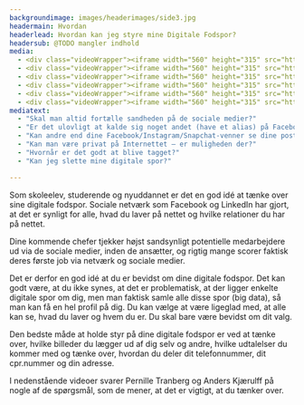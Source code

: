 ```yaml
---
backgroundimage: images/headerimages/side3.jpg
headermain: Hvordan
headerlead: Hvordan kan jeg styre mine Digitale Fodspor?
headersub: @TODO mangler indhold
media:
  - <div class="videoWrapper"><iframe width="560" height="315" src="https://www.youtube.com/embed/OOmshdzmibI" frameborder="0" allowfullscreen></iframe></div>
  - <div class="videoWrapper"><iframe width="560" height="315" src="https://www.youtube.com/embed/GIujIG9jhqI" frameborder="0" allowfullscreen></iframe></div>
  - <div class="videoWrapper"><iframe width="560" height="315" src="https://www.youtube.com/embed/GYrj9tlZ3lU" frameborder="0" allowfullscreen></iframe></div>
  - <div class="videoWrapper"><iframe width="560" height="315" src="https://www.youtube.com/embed/nIdhjJ8Z52Q" frameborder="0" allowfullscreen></iframe></div>
  - <div class="videoWrapper"><iframe width="560" height="315" src="https://www.youtube.com/embed/_D79QEiI8oo" frameborder="0" allowfullscreen></iframe></div>
  - <div class="videoWrapper"><iframe width="560" height="315" src="https://www.youtube.com/embed/NeWmZVn_KUU" frameborder="0" allowfullscreen></iframe></div>
mediatext:
  - "Skal man altid fortælle sandheden på de sociale medier?"
  - "Er det ulovligt at kalde sig noget andet (have et alias) på Facebook?"
  - "Kan andre end dine Facebook/Instagram/Snapchat-venner se dine posts?"
  - "Kan man være privat på Internettet – er muligheden der?"
  - "Hvornår er det godt at blive tagget?"
  - "Kan jeg slette mine digitale spor?"

---
```

Som skoleelev, studerende og nyuddannet er det en god idé at tænke over sine digitale fodspor. Sociale
netværk som Facebook og LinkedIn har gjort, at det er synligt for alle, hvad du laver på nettet og hvilke
relationer du har på nettet.

Dine kommende chefer tjekker højst sandsynligt potentielle medarbejdere ud via de sociale medier, inden de
ansætter, og rigtig mange scorer faktisk deres første job via netværk og sociale medier.


Det er derfor en god idé at du er bevidst om dine digitale fodspor. Det kan godt være, at du ikke synes, at det
er problematisk, at der ligger enkelte digitale spor om dig, men man faktisk samle alle disse spor (big data),
så man kan få en hel profil på dig. Du kan vælge at være ligeglad med, at alle kan se, hvad du laver og
hvem du er. Du skal bare være bevidst om dit valg.


Den bedste måde at holde styr på dine digitale fodspor er ved at tænke over, hvilke billeder du lægger ud af
dig selv og andre, hvilke udtalelser du kommer med og tænke over, hvordan du deler dit telefonnummer, dit
cpr.nummer og din adresse.


I nedenstående videoer svarer Pernille Tranberg og Anders Kjærulff på nogle af de spørgsmål, som de
mener, at det er vigtigt, at du tænker over.
